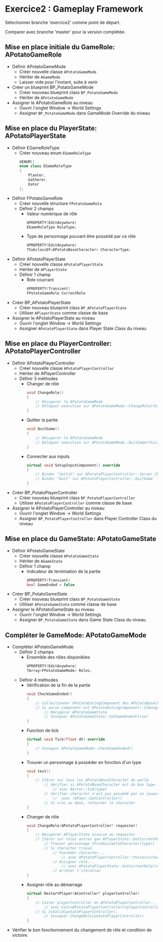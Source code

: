 # Exercice2 : Gameplay Framework

Sélectionner branche 'exercice2' comme point de départ.

Comparer avec branche 'master' pour la version complétée.

## Mise en place initiale du GameRole: APotatoGameRole
* Définir APotatoGameMode
	* Créer nouvelle classe ``APotatoGameMode``
	* Hériter de ``AGameMode``
	* Laisser vide pour l'instant, suite à venir
* Créer un blueprint BP_PotatoGameMode
	* Créer nouveau blueprint class ``BP_PotatoGameMode`` 
	* Hériter de ``APotatoGameMode``
* Assigner le APotatoGameRole au niveau
	* Ouvrir l'onglet Window -> World Settings
	* Assigner ``BP_PotatoGameMode`` dans GameMode Override du niveau

## Mise en place du PlayerState: APotatoPlayerState
* Définir EGameRoleType
	* Créer nouveau enum ``EGameRoleType``
		```c++
		UENUM()
		enum class EGameRoleType
		{
			Planter,
			Gatherer,
			Eater
		};
		```
* Définir FPotatoGameRole
	* Créer nouvelle structure ``FPotatoGameRole``
	* Définir 2 champs
		* Valeur numérique de rôle
			```c++
			UPROPERTY(EditAnywhere)
			EGameRoleType RoleType;
			```
		* Type de personnage pouvant être possédé par ce rôle
			```c++
			UPROPERTY(EditAnywhere)
			TSubclassOf<APotatoBaseCharacter> CharacterType;
			```
* Définir APotatoPlayerState
	* Créer nouvelle classe ``APotatoPlayerState``
	* Hériter de ``APlayerState``
	* Définir 1 champ
		* Role courrant
			```c++
			UPROPERTY(Transient)
			FPotatoGameRole CurrentRole
			```
* Créer BP_APotatoPlayerState
	* Créer nouveau blueprint class ``BP_APotatoPlayerState``
	* Utiliser ``APlayerState`` comme classe de base
* Assigner le APotatoPlayerState au niveau
	* Ouvrir l'onglet Window -> World Settings
	* Assigner ``APotatoPlayerState`` dans Player State Class du niveau

## Mise en place du PlayerController: APotatoPlayerController
* Définir APotatoPlayerController
	* Créer nouvelle classe ``APotatoPlayerController``
	* Hériter de APlayerController
	* Définir 3 méthodes
		* Changer de rôle
			```c++
			void ChangeRole()
			{
				// Récuperer le APotatoGameMode
				// Déléguer exécution sur APotatoGameMode::ChangeRole(this)
			}
			```
		* Quitter la partie
			```c++
			void QuitGame()
			{
				// Récuperer le APotatoGameMode
				// Déléguer exécution sur APotatoGameMode::QuitGame(this)
			}
			```
		* Connecter aux inputs
			```c++
			virtual void SetupInputComponent() override
			{
				// Binder "Switch" sur APotatoPlayerController::Server_ChangeRole
				// Binder "Quit" sur APotatoPlayerController::QuitGame
			}
			```
* Créer BP_PotatoPlayerController
	* Créer nouveau blueprint class ``BP_PotatoPlayerController``
	* Utiliser ``APotatoPlayerController`` comme classe de base
* Assigner le APotatoPlayerController au niveau
	* Ouvrir l'onglet Window -> World Settings
	* Assigner ``BP_PotatoPlayerController`` dans Player Controller Class du niveau

## Mise en place du GameState: APotatoGameState
* Définir APotatoGameState
	* Créer nouvelle classe ``APotatoGameState``
	* Hériter de ``AGameState``
	* Définir 1 champ
		* Indicateur de termination de la partie
			```c++
			UPROPERTY(Transient)
			bool GameEnded = false
			```
* Créer BP_PotatoGameState
	* Créer nouveau blueprint class ``BP_PotatoGameState``
	* Utiliser ``APotatoGameState`` comme classe de base
* Assigner le APotatoGameState au niveau
	* Ouvrir l'onglet Window -> World Settings
	* Assigner ``BP_PotatoGameState`` dans Game State Class du niveau

## Compléter le GameMode: APotatoGameMode
* Compléter APotatoGameMode
	* Définir 2 champs
		* Ensemble des rôles disponibles
			```c++
			UPROPERTY(EditAnywhere)
			TArray<FPotatoGameMode> Roles;
			```
	* Définir 4 méthodes
		* Vérification de la fin de la partie
			```c++
			void CheckGameEnded()
			{
				// Collectionner UPotatoEatingComponent des APotatoBaseCharacters
				// Si aucun component est UPotatoEatingComponent::IsHungry(),
					// Récupérer APotatoGameState
					// Invoquer APotatoGameState::SetGameEnded(true) 
			}
			```
		* Function de tick
			```c++
			virtual void Tick(float dt) override
			{
				// Invoquer APotatoGameMode::CheckGameEnded()
			}
			```
		* Trouver un personnage à posséder en fonction d'un type
			```c++
			void test()
			{
				// Itérer sur tous les APotatoBaseCharacter du world
					// Vérifier si APotatoBaseCharacter est du bon type...
						// avec AActor::IsA(type)
					// Vérifier character n'est pas possédé par un joueur...
						//  avec !APawn::GetController()
					// Si vrai au deux, retourner le character
			}
			
			```
		* Changer de rôle
			```c++
			void ChangeRole(APotatoPlayerController* requester)
			{
				// Récupérer APlayerState associé au requester
				// Itérer sur roles autres que APlayerState::GetCurrentRole()
					// Trouver personnage (FindSuitableCharacter(type))
					// Si character trouvé
						// Posséder character...
							// avec APotatoPlayerController::Possess(character)
						// Assigner rôle...
							// avec APotatoPlayerState::SetCurrentRole(role)
						// Arrêter l'itération
			}
			```
		* Assigner rôle au démarrage
			```c++
			virtual RestartPlayer(AController* playerController)
			{
				// Caster playerController en APotatoPlayerController...
					// avec Cast<APotatoPlayerController>(playerController))
				// Si IsValid(potatoPlayerController),
					// Invoquer ChangeRole(potatoPlayerController)
			}
			```
* Vérifier le bon fonctionnement du changement de rôle et condition de victoire.